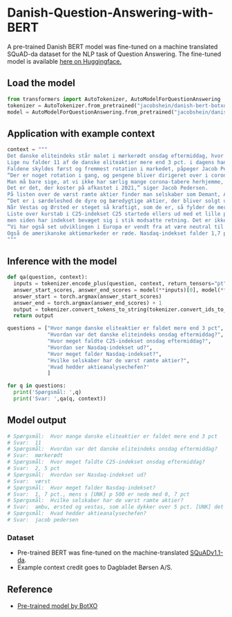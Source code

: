 # Danish-Question-Answering-with-BERT
A pre-trained Danish BERT model was fine-tuned on a machine translated SQuAD-da dataset for the NLP task of Question Answering. The fine-tuned model is available [here on Huggingface.](https://huggingface.co/jacobshein/danish-bert-botxo-qa-squad)

## Load the model
```python
from transformers import AutoTokenizer, AutoModelForQuestionAnswering
tokenizer = AutoTokenizer.from_pretrained("jacobshein/danish-bert-botxo-qa-squad")
model = AutoModelForQuestionAnswering.from_pretrained("jacobshein/danish-bert-botxo-qa-squad")
```

## Application with example context
```python
context = """
Det danske eliteindeks står malet i mørkerødt onsdag eftermiddag, hvor C25-indekset falder over 2,5 pct. 
Lige nu falder 11 af de danske eliteaktier mere end 3 pct. i dagens handel, og aktieindekset rammer det laveste niveau i år. 
Faldene skyldes først og fremmest rotation i markedet, påpeger Jacob Pedersen, aktieanalysechef i Sydbank. 
“Der er noget rotation i gang, og pengene bliver dirigeret over i corona-taberne, som vil vinde ved en genåbning. 
Man må bare sige, at vi ikke har særlig mange corona-tabere herhjemme, og det nød vi godt af i 2020. 
Det er det, der koster på afkastet i 2021,” siger Jacob Pedersen. 
På listen over de værst ramte aktier finder man selskaber som Demant, Ambu, Ørsted og Vestas, som alle dykker over 5 pct. 
“Det er i særdeleshed de dyre og bæredygtige aktier, der bliver solgt ud af. 
Når Vestas og Ørsted er steget så kraftigt, som de er, så fylder de mere i det danske indeks, og så kan det altså mærkes, når de falder,” siger Jacob Pedersen. 
Liste over kurstab i C25-indekset C25 startede ellers ud med et lille plus, 
men siden har indekset bevæget sig i stik modsatte retning. Det er ikke kun i Danmark, at stemningen pludselig er blevet mere sur. 
“Vi har også set udviklingen i Europa er vendt fra at være neutral til at falde en smule nu,” siger Jacob Pedersen. 
Også de amerikanske aktiemarkeder er røde. Nasdaq-indekset falder 1,7 pct., mens S&P 500 er nede med 0,7 pct. Dow Jones ligger stille omkring nul.
"""
```

## Inference with the model
```python
def qa(question, context):
  inputs = tokenizer.encode_plus(question, context, return_tensors="pt") 
  answer_start_scores, answer_end_scores = model(**inputs)[0], model(**inputs)[1]
  answer_start = torch.argmax(answer_start_scores)
  answer_end = torch.argmax(answer_end_scores) + 1
  output = tokenizer.convert_tokens_to_string(tokenizer.convert_ids_to_tokens(inputs["input_ids"][0][answer_start:answer_end]))
  return output

questions = ["Hvor mange danske eliteaktier er faldet mere end 3 pct",
             "Hvordan var det danske eliteindeks onsdag eftermiddag?",
             "Hvor meget faldte C25-indekset onsdag eftermiddag?",
             "Hvordan ser Nasdaq-indekset ud?",
             "Hvor meget falder Nasdaq-indekset?",
             "Hvilke selskaber har de værst ramte aktier?",
             'Hvad hedder aktieanalysechefen?'          
             ]

for q in questions:
  print('Spørgsmål: ',q)
  print('Svar: ',qa(q, context))

```
## Model output
```python
# Spørgsmål:  Hvor mange danske eliteaktier er faldet mere end 3 pct
# Svar:  11
# Spørgsmål:  Hvordan var det danske eliteindeks onsdag eftermiddag?
# Svar:  mørkerødt
# Spørgsmål:  Hvor meget faldte C25-indekset onsdag eftermiddag?
# Svar:  2, 5 pct
# Spørgsmål:  Hvordan ser Nasdaq-indekset ud?
# Svar:  værst
# Spørgsmål:  Hvor meget falder Nasdaq-indekset?
# Svar:  1, 7 pct., mens s [UNK] p 500 er nede med 0, 7 pct
# Spørgsmål:  Hvilke selskaber har de værst ramte aktier?
# Svar:  ambu, ørsted og vestas, som alle dykker over 5 pct. [UNK] det er i særdeleshed de dyre og bæredygtige aktier, der bliver solgt ud af. nar vestas og ørsted
# Spørgsmål:  Hvad hedder aktieanalysechefen?
# Svar:  jacob pedersen
```

### Dataset

* Pre-trained BERT was fine-tuned on the machine-translated [SQuADv1.1-da](https://github.com/ccasimiro88/TranslateAlignRetrieve/tree/multilingual/squads-tar/da).
* Example context credit goes to Dagbladet Børsen A/S.

## Reference

* [Pre-trained model by BotXO](https://github.com/botxo/nordic_bert)

